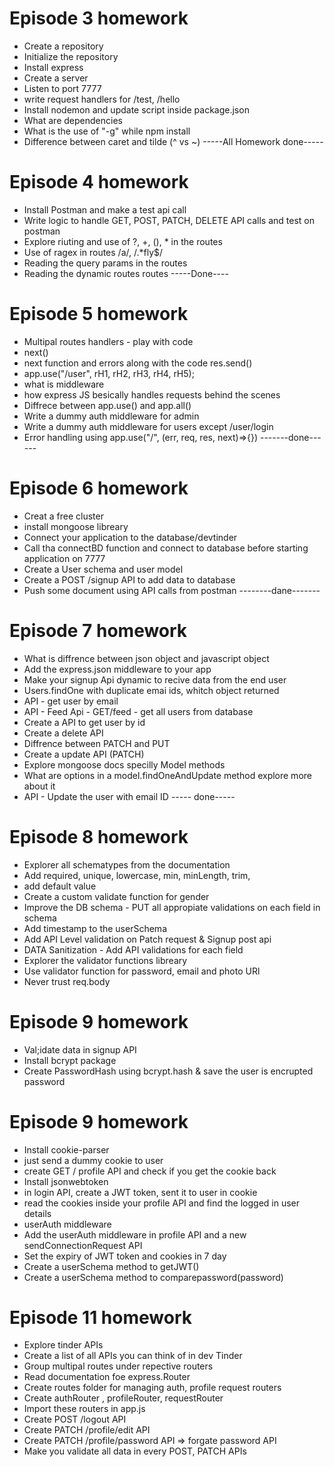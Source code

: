 # Episode 3 homework

- Create a repository
- Initialize the repository
- Install express
- Create a server
- Listen to port 7777
- write request handlers for /test, /hello
- Install nodemon and update script inside package.json
- What are dependencies
- What is the use of "-g" while npm install
- Difference between caret and tilde (^ vs ~)
  -----All Homework done-----

# Episode 4 homework

- Install Postman and make a test api call
- Write logic to handle GET, POST, PATCH, DELETE API calls and test on postman
- Explore riuting and use of ?, +, (), \* in the routes
- Use of ragex in routes /a/, /.\*fly$/
- Reading the query params in the routes
- Reading the dynamic routes routes
  -----Done----

# Episode 5 homework

- Multipal routes handlers - play with code
- next()
- next function and errors along with the code res.send()
- app.use("/user", rH1, rH2, rH3, rH4, rH5);
- what is middleware
- how express JS besically handles requests behind the scenes
- Diffrece between app.use() and app.all()
- Write a dummy auth middleware for admin
- Write a dummy auth middleware for users except /user/login
- Error handling using app.use("/", (err, req, res, next)=>{})
  -------done------

# Episode 6 homework

- Creat a free cluster
- install mongoose libreary
- Connect your application to the database/devtinder
- Call tha connectBD function and connect to database before starting application on 7777
- Create a User schema and user model
- Create a POST /signup API to add data to database
- Push some document using API calls from postman
  --------dane-------

# Episode 7 homework

- What is diffrence between json object and javascript object
- Add the express.json middleware to your app
- Make your signup Api dynamic to recive data from the end user
- Users.findOne with duplicate emai ids, whitch object returned
- API - get user by email
- API - Feed Api - GET/feed - get all users from database
- Create a API to get user by id
- Create a delete API
- Diffrence between PATCH and PUT
- Create a update API (PATCH)
- Explore mongoose docs specilly Model methods
- What are options in a model.findOneAndUpdate method explore more about it
- API - Update the user with email ID
  ----- done-----

# Episode 8 homework

- Explorer all schematypes from the documentation
- Add required, unique, lowercase, min, minLength, trim,
- add default value
- Create a custom validate function for gender
- Improve the DB schema - PUT all appropiate validations on each field in schema
- Add timestamp to the userSchema
- Add API Level validation on Patch request & Signup post api
- DATA Sanitization - Add API validations for each field
- Explorer the validator functions libreary
- Use validator function for password, email and photo URl
- Never trust req.body

# Episode 9 homework

- Val;idate data in signup API
- Install bcrypt package
- Create PasswordHash using bcrypt.hash & save the user is encrupted password

# Episode 9 homework

- Install cookie-parser
- just send a dummy cookie to user
- create GET / profile API and check if you get the cookie back
- Install jsonwebtoken
- in login API, create a JWT token, sent it to user in cookie
- read the cookies inside your profile API and find the logged in user details
- userAuth middleware
- Add the userAuth middleware in profile API and a new sendConnectionRequest API
- Set the expiry of JWT token and cookies in 7 day
- Create a userSchema method to getJWT()
- Create a userSchema method to comparepassword(password)

# Episode 11 homework

- Explore tinder APIs
- Create a list of all APIs you can think of in dev Tinder
- Group multipal routes under repective routers
- Read documentation foe express.Router
- Create routes folder for managing auth, profile request routers
- Create authRouter , profileRouter, requestRouter
- Import these routers in app.js
- Create POST /logout API
- Create PATCH /profile/edit API
- Create PATCH /profile/password API => forgate password API
- Make you validate all data in every POST, PATCH APIs
